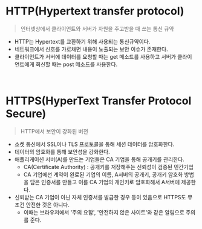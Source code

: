 # HTTP(Hypertext transfer protocol)

> 인터넷상에서 클라이언트와 서버가 자원을 주고받을 때 쓰는 통신 규약

- HTTP는 Hypertext를 교환하기 위해 사용되는 통신규약이다.
- 네트워크에서 신호를 가로채면 내용이 노출되는 보안 이슈가 존재한다.
- 클라이언트가 서버에 데이터를 요청할 때는 get 메소드를 사용하고 서버가 클라이언트에게 회신할 때는 post 메소드를 사용한다.

</br>

# HTTPS(HyperText Transfer Protocol Secure)

> HTTP에서 보안이 강화된 버전

- 소켓 통신에서 SSL이나 TLS 프로토콜을 통해 세션 데이터를 암호화한다.
- 데이터의 암호화를 통해 보안성을 강화한다.
- 애플리케이션 서버(A)를 만드는 기업들은 CA 기업을 통해 공개키를 관리한다.
  - CA(Certificate Authority) : 공개키를 저장해주는 신뢰성이 검증된 민간기업
  - CA 기업에선 계약이 완료된 기업의 이름, A서버의 공개키, 공개키 암호화 방법을 담은 인증서를 만들고 이를 CA 기업의 개인키로 암호화해서 A서버에 제공한다.
- 신뢰받는 CA 기업이 아닌 자체 인증서를 발급한 경우 등이 있음으로 HTTPS도 무조건 안전한 것은 아니다.
  - 이때는 브라우저에서 '주의 요함', '안전하지 않은 사이트'와 같은 알림으로 주의를 준다.
